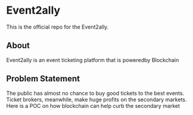 # Event2ally

This is the official repo for the Event2ally. 

## About

Event2ally is an event ticketing platform that is poweredby Blockchain

## Problem Statement
The public has almost no chance to buy good tickets to the best events. Ticket brokers, meanwhile, make huge profits on the secondary markets. Here is a POC on how blockchain can help curb the secondary market
